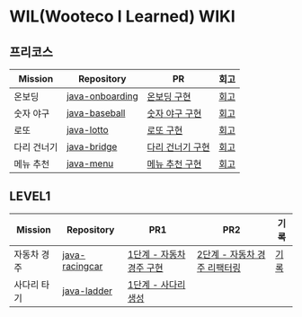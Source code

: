 # WIL(Wooteco I Learned) WIKI

## 프리코스

| Mission | Repository                                                      | PR                                                                          | 회고                                     |
|---------|-----------------------------------------------------------------|-----------------------------------------------------------------------------|----------------------------------------|
| 온보딩     | [java-onboarding](https://github.com/woo-chang/java-onboarding) | [온보딩 구현](https://github.com/woowacourse-precourse/java-onboarding/pull/373) | [회고](https://woo-chang.tistory.com/49) |
| 숫자 야구   | [java-baseball](https://github.com/woo-chang/java-baseball)     | [숫자 야구 구현](https://github.com/woowacourse-precourse/java-baseball/pull/389) | [회고](https://woo-chang.tistory.com/50) |
| 로또      | [java-lotto](https://github.com/woo-chang/java-lotto)           | [로또 구현](https://github.com/woowacourse-precourse/java-lotto/pull/158)       | [회고](https://woo-chang.tistory.com/51) |
| 다리 건너기  | [java-bridge](https://github.com/woo-chang/java-bridge)         | [다리 건너기 구현](https://github.com/woowacourse-precourse/java-bridge/pull/466)  | [회고](https://woo-chang.tistory.com/52) |
| 메뉴 추천   | [java-menu](https://github.com/woo-chang/java-menu)             | [메뉴 추천 구현](https://github.com/woowacourse-precourse/java-menu/pull/155)     | [회고](https://woo-chang.tistory.com/61) |

## LEVEL1

| Mission | Repository                                                    | PR1                                                                       | PR2                                                                         | 기록                                                                |
|---------|---------------------------------------------------------------|---------------------------------------------------------------------------|-----------------------------------------------------------------------------|-------------------------------------------------------------------|
| 자동차 경주  | [java-racingcar](https://github.com/woo-chang/java-racingcar) | [1단계 - 자동차 경주 구현](https://github.com/woowacourse/java-racingcar/pull/504) | [2단계 - 자동차 경주 리팩터링](https://github.com/woowacourse/java-racingcar/pull/567) | [기록](https://github.com/woo-chang/WIL/tree/main/LEVEL1/racingcar) |
| 사다리 타기  | [java-ladder](https://github.com/woo-chang/java-ladder)       | [1단계 - 사다리 생성](https://github.com/woowacourse/java-ladder/pull/70)        |                                                                             |                                                                   |
